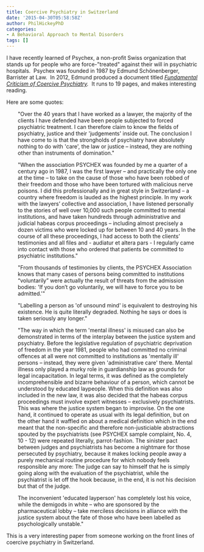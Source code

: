 ```yaml
---
title: Coercive Psychiatry in Switzerland
date: '2015-04-30T05:58:58Z'
author: PhilHickeyPhD
categories:
- A Behavioral Approach to Mental Disorders
tags: []
---
```


I have recently learned of Psychex, a non-profit Swiss organization that stands up for people who are force-"treated" against their will in psychiatric hospitals.  Psychex was founded in 1987 by Edmund Schönenberger, Barrister at Law.  In 2012, Edmund produced a document titled <em><a href="http://edmund.ch/more/1/62_Fundamental_criticism_of_coercive_psychiatry.html">Fundamental Criticism of Coercive Psychiatry</a>.</em>  It runs to 19 pages, and makes interesting reading.

Here are some quotes:
<p style="padding-left: 30px;">"Over the 40 years that I have worked as a lawyer, the majority of the clients I have defended have been people subjected to forced psychiatric treatment. I can therefore claim to know the fields of psychiatry, justice and their 'judgements' inside out. The conclusion I have come to is that the strongholds of psychiatry have absolutely nothing to do with 'care', the law or justice – instead, they are nothing other than instruments of domination."</p>
<p style="padding-left: 30px;">"When the association PSYCHEX was founded by me a quarter of a century ago in 1987, I was the first lawyer – and practically the only one at the time – to take on the cause of those who have been robbed of their freedom and those who have been tortured with malicious nerve poisons. I did this professionally and in great style in Switzerland – a country where freedom is lauded as the highest principle. In my work with the lawyers’ collective and association, I have listened personally to the stories of well over 10,000 such people committed to mental institutions, and have taken hundreds through administrative and judicial habeas corpus proceedings – including almost precisely a dozen victims who were locked up for between 10 and 40 years. In the course of all these proceedings, I had access to both the clients’ testimonies and all files and - audiatur et altera pars - I regularly came into contact with those who ordered that patients be committed to psychiatric institutions."</p>
<p style="padding-left: 30px;">"From thousands of testimonies by clients, the PSYCHEX Association knows that many cases of persons being committed to institutions “voluntarily” were actually the result of threats from the admission bodies: 'If you don’t go voluntarily, we will have to force you to be admitted.'"</p>
<p style="padding-left: 30px;">"Labelling a person as 'of unsound mind' is equivalent to destroying his existence. He is quite literally degraded. Nothing he says or does is taken seriously any longer."</p>
<p style="padding-left: 30px;">"The way in which the term 'mental illness' is misused can also be demonstrated in terms of the interplay between the justice system and psychiatry. Before the legislative regulation of psychiatric deprivation of freedom in the year 1981, people who had committed no criminal offences at all were not committed to institutions as 'mentally ill' persons – instead, they were given 'administrative care' there. Mental illness only played a murky role in guardianship law as grounds for legal incapacitation. In legal terms, it was defined as the completely incomprehensible and bizarre behaviour of a person, which cannot be understood by educated laypeople. When this definition was also included in the new law, it was also decided that the habeas corpus proceedings must involve expert witnesses – exclusively psychiatrists. This was where the justice system began to improvise. On the one hand, it continued to operate as usual with its legal definition, but on the other hand it waffled on about a medical definition which in the end meant that the non-specific and therefore non-justiciable abstractions spouted by the psychiatrists (see PSYCHEX sample complaint, No. 4, 10 - 12) were repeated literally, parrot-fashion. The sinister pact between judges and psychiatrists has become a nightmare for those persecuted by psychiatry, because it makes locking people away a purely mechanical routine procedure for which nobody feels responsible any more: The judge can say to himself that he is simply going along with the evaluation of the psychiatrist, while the psychiatrist is let off the hook because, in the end, it is not his decision but that of the judge.</p>
<p style="padding-left: 30px;">The inconvenient 'educated layperson' has completely lost his voice, while the demigods in white – who are sponsored by the pharmaceutical lobby – take merciless decisions in alliance with the justice system about the fate of those who have been labelled as psychologically unstable."</p>
This is a very interesting paper from someone working on the front lines of coercive psychiatry in Switzerland.